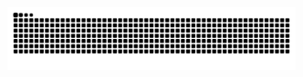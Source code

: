 

 ![snake](https://raw.githubusercontent.com/jiran-1111/jiran-1111/output/github-contribution-grid-snake.svg)


